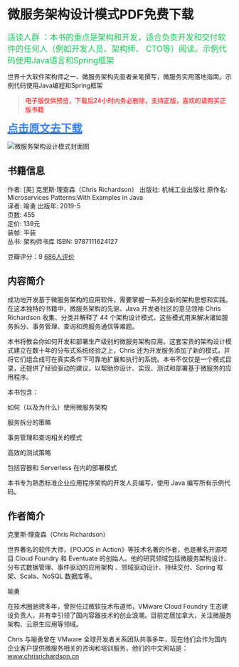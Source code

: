 微服务架构设计模式PDF免费下载
================

<font color="#22c55e" size="4">适读人群 ：本书的重点是架构和开发，适合负责开发和交付软件的任何人（例如开发人员、架构师、 CTO等）阅读。示例代码使用Java语言和Spring框架</font>

<font contenteditable="true">世界十大软件架构师之一、微服务架构先驱者亲笔撰写，微服务实用落地指南。示例代码使用Java编程和Spring框架</font>

> <font color="red">电子版仅供预览，下载后24小时内务必删除，支持正版，喜欢的请购买正版书籍</font>

[<font color="#3b82f6" size="5"><b><u>点击原文去下载</u></b></font>](https://book.cgfw.top/book/a31615e0997843c1a124ca3e51a2d765)

![微服务架构设计模式封面图](https://book.cgfw.top/image/cover/a31615e0997843c1a124ca3e51a2d765.jpg)

书籍信息
----

作者: \[美\] 克里斯·理查森（Chris Richardson）
出版社: 机械工业出版社
原作名: Microservices Patterns:With Examples in Java  
译者: 喻勇
出版年: 2019-5  
页数: 455  
定价: 139元  
装帧: 平装  
丛书: 架构师书库
ISBN: 9787111624127  

豆瓣评分：9 [686人评价](https://book.douban.com/subject/33425123/comments/)

内容简介
----

成功地开发基于微服务架构的应用软件，需要掌握一系列全新的架构思想和实践。在这本独特的书籍中，微服务架构的先驱、Java 开发者社区的意见领袖 Chris Richardson 收集、分类并解释了 44 个架构设计模式，这些模式用来解决诸如服务拆分、事务管理、查询和跨服务通信等难题。

本书将教会你如何开发和部署生产级别的微服务架构应用。这套宝贵的架构设计模式建立在数十年的分布式系统经验之上，Chris 还为开发服务添加了新的模式，并将它们组合成可在真实条件下可靠地扩展和执行的系统。本书不仅仅是一个模式目录，还提供了经验驱动的建议，以帮助你设计、实现、测试和部署基于微服务的应用程序。

本书包含：

如何（以及为什么）使用微服务架构

服务拆分的策略

事务管理和查询相关的模式

高效的测试策略

包括容器和 Serverless 在内的部署模式

本书专为熟悉标准企业应用程序架构的开发人员编写，使用 Java 编写所有示例代码。

作者简介
----

克里斯·理查森（Chris Richardson）

世界著名的软件大师，《POJOS in Action》等技术名著的作者，也是著名开源项目 Cloud Foundry 和 Eventuate 的创始人。他的研究领域包括微服务架构设计、分布式数据管理、事件驱动的应用架构 、领域驱动设计、持续交付、Spring 框架、Scala、NoSQL 数据库等。

喻勇

在技术圈驰骋多年，曾担任过微软技术布道师，VMware Cloud Foundry 生态建设负责人，并有幸引领了国内容器技术的创业浪潮。目前定居加拿大，关注微服务架构、云原生应用等领域。

Chris 与喻勇曾在 VMware 全球开发者关系团队共事多年，现在他们合作为国内企业客户提供微服务相关的咨询和培训服务，他们的中文网站是：www.chrisrichardson.cn
